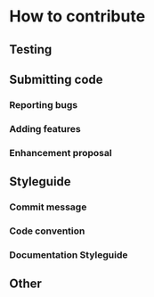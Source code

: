 # How to contribute

## Testing

## Submitting code

### Reporting bugs

### Adding features

### Enhancement proposal

## Styleguide

### Commit message

### Code convention

### Documentation Styleguide


## Other
